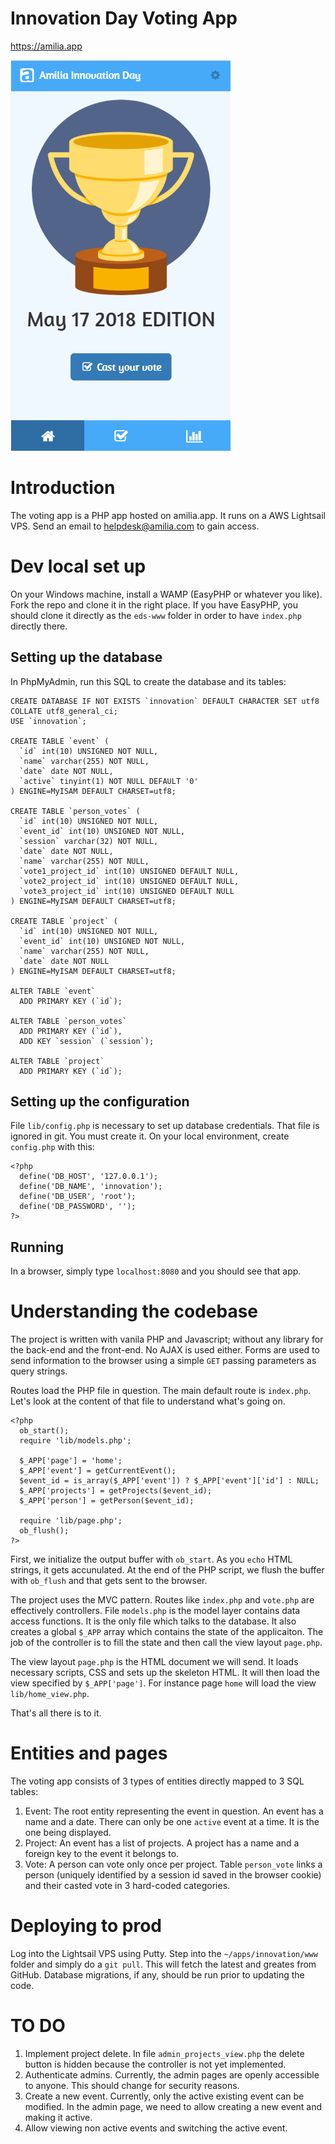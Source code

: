 # Innovation Day Voting App

https://amilia.app

![Innovation Day Voting App](img/preview.png)


# Introduction
The voting app is a PHP app hosted on amilia.app. It runs on a AWS Lightsail VPS. Send an email to helpdesk@amilia.com to gain access.

# Dev local set up
On your Windows machine, install a WAMP (EasyPHP or whatever you like). Fork the repo and clone it in the right place. If you have EasyPHP, you should clone it directly as the `eds-www` folder in order to have `index.php` directly there.

## Setting up the database
In PhpMyAdmin, run this SQL to create the database and its tables:
```
CREATE DATABASE IF NOT EXISTS `innovation` DEFAULT CHARACTER SET utf8 COLLATE utf8_general_ci;
USE `innovation`;

CREATE TABLE `event` (
  `id` int(10) UNSIGNED NOT NULL,
  `name` varchar(255) NOT NULL,
  `date` date NOT NULL,
  `active` tinyint(1) NOT NULL DEFAULT '0'
) ENGINE=MyISAM DEFAULT CHARSET=utf8;

CREATE TABLE `person_votes` (
  `id` int(10) UNSIGNED NOT NULL,
  `event_id` int(10) UNSIGNED NOT NULL,
  `session` varchar(32) NOT NULL,
  `date` date NOT NULL,
  `name` varchar(255) NOT NULL,
  `vote1_project_id` int(10) UNSIGNED DEFAULT NULL,
  `vote2_project_id` int(10) UNSIGNED DEFAULT NULL,
  `vote3_project_id` int(10) UNSIGNED DEFAULT NULL
) ENGINE=MyISAM DEFAULT CHARSET=utf8;

CREATE TABLE `project` (
  `id` int(10) UNSIGNED NOT NULL,
  `event_id` int(10) UNSIGNED NOT NULL,
  `name` varchar(255) NOT NULL,
  `date` date NOT NULL
) ENGINE=MyISAM DEFAULT CHARSET=utf8;

ALTER TABLE `event`
  ADD PRIMARY KEY (`id`);

ALTER TABLE `person_votes`
  ADD PRIMARY KEY (`id`),
  ADD KEY `session` (`session`);

ALTER TABLE `project`
  ADD PRIMARY KEY (`id`);
```

## Setting up the configuration
File `lib/config.php` is necessary to set up database credentials. That file is ignored in git. You must create it. On your local environment, create `config.php` with this:
```
<?php
  define('DB_HOST', '127.0.0.1');
  define('DB_NAME', 'innovation');
  define('DB_USER', 'root');
  define('DB_PASSWORD', '');
?>
```

## Running
In a browser, simply type `localhost:8080` and you should see that app.

# Understanding the codebase

The project is written with vanila PHP and Javascript; without any library for the back-end and the front-end. No AJAX is used either. Forms are used to send information to the browser using a simple `GET` passing parameters as query strings.

Routes load the PHP file in question. The main default route is `index.php`. Let's look at the content of that file to understand what's going on.
```
<?php
  ob_start();
  require 'lib/models.php';

  $_APP['page'] = 'home';
  $_APP['event'] = getCurrentEvent();
  $event_id = is_array($_APP['event']) ? $_APP['event']['id'] : NULL;
  $_APP['projects'] = getProjects($event_id);
  $_APP['person'] = getPerson($event_id);

  require 'lib/page.php';
  ob_flush();
?>
```

First, we initialize the output buffer with `ob_start`. As you `echo` HTML strings, it gets accunulated. At the end of the PHP script, we flush the buffer with `ob_flush` and that gets sent to the browser.

The project uses the MVC pattern. Routes like `index.php` and `vote.php` are effectively controllers. File `models.php` is the model layer contains data access functions. It is the only file which talks to the database. It also creates a global `$_APP` array which contains the state of the applicaiton. The job of the controller is to fill the state and then call the view layout `page.php`.

The view layout `page.php` is the HTML document we will send. It loads necessary scripts, CSS and sets up the skeleton HTML. It will then load the view specified by `$_APP['page']`. For instance page `home` will load the view `lib/home_view.php`.

That's all there is to it.

# Entities and pages

The voting app consists of 3 types of entities directly mapped to 3 SQL tables:
1. Event: The root entity representing the event in question. An event has a name and a date. There can only be one `active` event at a time. It is the one being displayed.
2. Project: An event has a list of projects. A project has a name and a foreign key to the event it belongs to.
3. Vote: A person can vote only once per project. Table `person_vote` links a person (uniquely identified by a session id saved in the browser cookie) and their casted vote in 3 hard-coded categories.

# Deploying to prod

Log into the Lightsail VPS using Putty. Step into the `~/apps/innovation/www` folder and simply do a `git pull`. This will fetch the latest and greates from GitHub. Database migrations, if any, should be run prior to updating the code.

# TO DO
1. Implement project delete. In file `admin_projects_view.php` the delete button is hidden because the controller is not yet implemented.
2. Authenticate admins. Currently, the admin pages are openly accessible to anyone. This should change for security reasons.
3. Create a new event. Currently, only the active existing event can be modified. In the admin page, we need to allow creating a new event and making it active.
4. Allow viewing non active events and switching the active event.

